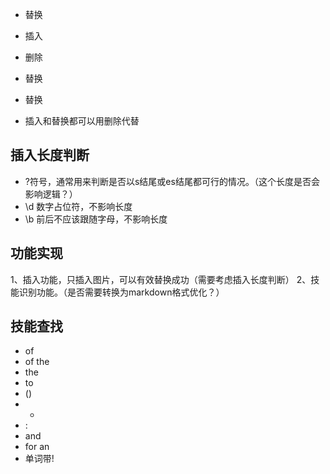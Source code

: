 

- 替换
  
- 插入
- 删除
- 替换
  
- 替换


* 插入和替换都可以用删除代替



## 插入长度判断

* ?符号，通常用来判断是否以s结尾或es结尾都可行的情况。（这个长度是否会影响逻辑？）
* \d 数字占位符，不影响长度
* \b 前后不应该跟随字母，不影响长度






## 功能实现

1、插入功能，只插入图片，可以有效替换成功（需要考虑插入长度判断）
2、技能识别功能。（是否需要转换为markdown格式优化？）


## 技能查找

* of  
* of the 
* the
* to
* ()
* -
* :
* and
* for an
* 单词带!